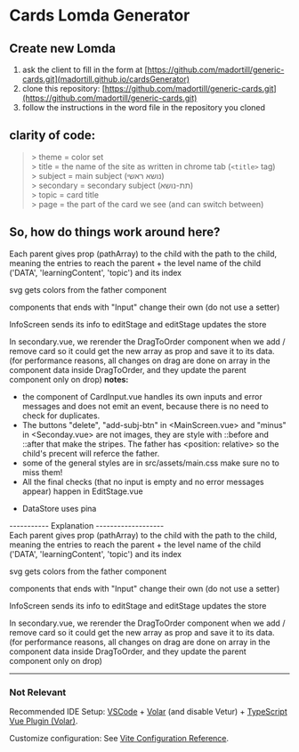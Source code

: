 # Cards Lomda Generator
## Create new Lomda
1. ask the client to fill in the form at [https://github.com/madortill/generic-cards.git](madortill.github.io/cardsGenerator)
2. clone this repository: [https://github.com/madortill/generic-cards.git](https://github.com/madortill/generic-cards.git)
3. follow the instructions in the word file in the repository you cloned

## clarity of code:  
 >\> theme = color set  
 >\> title = the name of the site as written in chrome tab (`<title>` tag)  
 >\> subject = main subject (נושא ראשי)  
 >\> secondary = secondary subject (תת-נושא)  
 >\> topic = card title  
 >\> page = the part of the card we see (and can switch between)  

 ## So, how do things work around here?
Each parent gives prop (pathArray) to the child with the path to the child, meaning the entries to reach
the parent + the level name of the child ('DATA', 'learningContent', 'topic') and its index

svg gets colors from the father component

components that ends with "Input" change their own (do not use a setter)

InfoScreen sends its info to editStage and editStage updates the store

In secondary.vue, we rerender the DragToOrder component when we add / remove card so it could get the new array as prop and save it  to its data.
(for performance reasons, all changes on drag are done on array in the component data inside DragToOrder, and they update the parent component only on drop)
**notes:** 
- the component of CardInput.vue handles its own inputs and error messages and does not emit an event, because there is no need to check for duplicates.
- The buttons "delete", "add-subj-btn" in <MainScreen.vue> and "minus" in <Seconday.vue> are not images, they are style with ::before and ::after that     make the stripes. The father has <position: relative> so the child's precent will referce the father.
- some of the general styles are in src/assets/main.css make sure no to miss them!
- All the final checks (that no input is empty and no error messages appear) happen in EditStage.vue

* DataStore uses pina


----------- Explanation -------------------  
Each parent gives prop (pathArray) to the child with the path to the child, meaning the entries to reach
 the parent + the level name of the child ('DATA', 'learningContent', 'topic') and its index

svg gets colors from the father component

components that ends with "Input" change their own (do not use a setter)

InfoScreen sends its info to editStage and editStage updates the store

In secondary.vue, we rerender the DragToOrder component when we add / remove card so it could get the new array as prop and save it  to its data.
(for performance reasons, all changes on drag are done on array in the component data inside DragToOrder, and they update the parent component only on drop)

-----------------------------------------------

### Not Relevant

Recommended IDE Setup:
[VSCode](https://code.visualstudio.com/) + [Volar](https://marketplace.visualstudio.com/items?itemName=Vue.volar) (and disable Vetur) + [TypeScript Vue Plugin (Volar)](https://marketplace.visualstudio.com/items?itemName=Vue.vscode-typescript-vue-plugin).

Customize configuration:
See [Vite Configuration Reference](https://vitejs.dev/config/).
